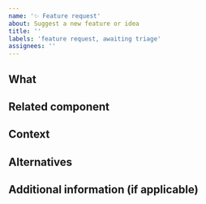 ```yaml
---
name: '✨ Feature request'
about: Suggest a new feature or idea
title: ''
labels: 'feature request, awaiting triage'
assignees: ''
---
```


<!--
  Welcome!
  Thanks for taking the time to fill out the details below for this new feature or idea.

  Please fill in as much of the template below as you’re able to. If you're unsure whether the issue already exists or how to fill in the template, open an issue anyway. Our team will help you to complete the rest.

  Your issue might already exist. If so, add a comment to the existing issue instead of creating a new one. You can find existing issues here: https://github.com/nhsuk/nhsapp-frontend/issues
-->

## What

<!--
Briefly describe the thing.
- where is it being used?
- add a screenshot
-->

## Related component

<!-- Does this feature relate to an existing component? -->

## Context

<!-- What are you trying to do? Is this something you think should behave differently, or something that you currently cannot do? Is this related to an existing issue/bug? -->

## Alternatives

<!-- Are you currently using a workaround / alternative solution instead? -->

## Additional information (if applicable)

<!-- What evidence do you have that this meets the needs of users? It’s useful for us to know of any user research/testing you’ve done with this feature. -->
